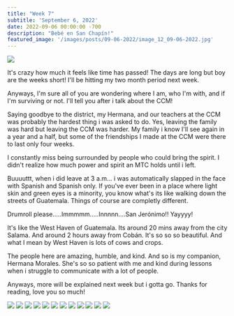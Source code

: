 ```yaml
---
title: "Week 7"
subtitle: 'September 6, 2022'
date: 2022-09-06 00:00:00 -700
description: "Bebé en San Chapín!"
featured_image: '/images/posts/09-06-2022/image_12_09-06-2022.jpg'
---
```

![](/images/posts/09-06-2022/image_12_09-06-2022.jpg)

It's crazy how much it feels like time has passed! The days are long but boy are the weeks short! I'll be hitting my two month period next week.

Anyways, I'm sure all of you are wondering where I am, who I'm with, and if I'm surviving or not. I'll tell you after i talk about the CCM!

Saying goodbye to the district, my Hermana, and our teachers at the CCM was probably the hardest thing i was asked to do. Yes, leaving the family was hard but leaving the CCM was harder. My family i know I'll see again in a year and a half, but some of the friendships I made at the CCM were there to last only four weeks.

I constantly miss being surrounded by people who could bring the spirit. I didn't realize how much power and spirit an MTC holds until i left.

Buuuuttt, when i did leave at 3 a.m... i was automatically slapped in the face with Spanish and Spanish only. If you've ever been in a place where light skin and green eyes is a minority, you know what's its like walking down the streets of Guatemala. Things of course are completly different.

Drumroll please.....Immmmm.....Innnnn....San Jerónimo!! Yayyyy!

It's like the West Haven of Guatemala. Its around 20 mins away from the city Salama. And around 2 hours away from Cobán. It's so so so beautiful. And what I mean by West Haven is lots of cows and crops.

The people here are amazing, humble, and kind. And so is my companion, Hermana Morales. She's so so patient with me and kind during lessons when i struggle to communicate with a lot of people.

Anyways, more will be explained next week but i gotta go. Thanks for reading, love you so much!

<!-- Fotos:
1. Distrito 8A!
2. San Jeronimo Baja Verapaz
3. Hermana Morales and I!
4.  -->
<div class="gallery" data-columns="2">
    <img src="/images/posts/09-06-2022/image_01_09-06-2022.jpg">
    <img src="/images/posts/09-06-2022/image_02_09-06-2022.jpg">
    <img src="/images/posts/09-06-2022/image_03_09-06-2022.jpg">
    <img src="/images/posts/09-06-2022/image_04_09-06-2022.jpg">
    <img src="/images/posts/09-06-2022/image_05_09-06-2022.jpg">
    <img src="/images/posts/09-06-2022/image_06_09-06-2022.jpg">
    <img src="/images/posts/09-06-2022/image_07_09-06-2022.jpg">
    <img src="/images/posts/09-06-2022/image_08_09-06-2022.jpg">
    <img src="/images/posts/09-06-2022/image_09_09-06-2022.jpg">
    <img src="/images/posts/09-06-2022/image_10_09-06-2022.jpg">
    <img src="/images/posts/09-06-2022/image_11_09-06-2022.jpg">
    <img src="/images/posts/09-06-2022/image_12_09-06-2022.jpg">
</div>
